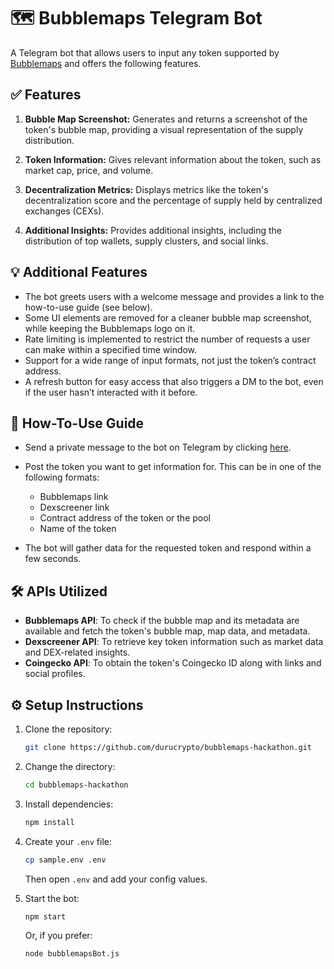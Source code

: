 # 🗺️ Bubblemaps Telegram Bot

A Telegram bot that allows users to input any token supported by [Bubblemaps](https://www.bubblemaps.io) and offers the following features.

## ✅ Features

1. **Bubble Map Screenshot:**
   Generates and returns a screenshot of the token's bubble map, providing a visual representation of the supply distribution.

2. **Token Information:**
   Gives relevant information about the token, such as market cap, price, and volume.

3. **Decentralization Metrics:**
   Displays metrics like the token's decentralization score and the percentage of supply held by centralized exchanges (CEXs).

4. **Additional Insights:**
   Provides additional insights, including the distribution of top wallets, supply clusters, and social links.

## 💡 Additional Features

- The bot greets users with a welcome message and provides a link to the how-to-use guide (see below).
- Some UI elements are removed for a cleaner bubble map screenshot, while keeping the Bubblemaps logo on it.
- Rate limiting is implemented to restrict the number of requests a user can make within a specified time window.
- Support for a wide range of input formats, not just the token’s contract address.
- A refresh button for easy access that also triggers a DM to the bot, even if the user hasn’t interacted with it before.

## 📘 How-To-Use Guide

- Send a private message to the bot on Telegram by clicking [here](https://t.me/Bubblemaps_Hackathon_Bot).
- Post the token you want to get information for. This can be in one of the following formats:
  - Bubblemaps link
  - Dexscreener link  
  - Contract address of the token or the pool
  - Name of the token

- The bot will gather data for the requested token and respond within a few seconds.

## 🛠️ APIs Utilized

- **Bubblemaps API**: To check if the bubble map and its metadata are available and fetch the token's bubble map, map data, and metadata.
- **Dexscreener API**: To retrieve key token information such as market data and DEX-related insights.
- **Coingecko API**: To obtain the token's Coingecko ID along with links and social profiles.

## ⚙️ Setup Instructions

1. Clone the repository:

    ```bash
    git clone https://github.com/durucrypto/bubblemaps-hackathon.git
    ```

2. Change the directory:

    ```bash
    cd bubblemaps-hackathon
    ```

3. Install dependencies:

    ```bash
    npm install
    ```

4. Create your `.env` file:

    ```bash
    cp sample.env .env
    ```

    Then open `.env` and add your config values.

5. Start the bot:

    ```bash
    npm start
    ```

    Or, if you prefer:

    ```bash
    node bubblemapsBot.js
    ```
